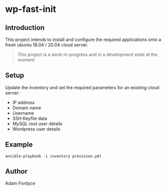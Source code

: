 # wp-fast-init

## Introduction

This project intends to install and configure the required applications onto a fresh ubuntu 18.04 / 20.04 cloud server. 

> This project is a work-in-progress and in a development state at the moment
## Setup

Update the inventory and set the required parameters for an existing cloud server:
 - IP address
 - Domain name
 - Username
 - SSH Keyfile data
 - MySQL root user details
 - Wordpress user details

## Example

```
ansible-playbook -i inventory provision.yml
```
## Author

Adam Fordyce
